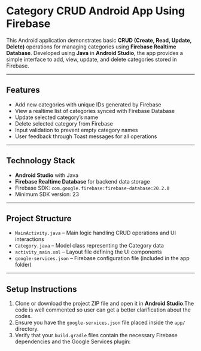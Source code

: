 # Category CRUD Android App Using Firebase

This Android application demonstrates basic **CRUD (Create, Read, Update, Delete)** operations for managing categories using **Firebase Realtime Database**. Developed using **Java** in **Android Studio**, the app provides a simple interface to add, view, update, and delete categories stored in Firebase.

---

## Features

- Add new categories with unique IDs generated by Firebase
- View a realtime list of categories synced with Firebase Database
- Update selected category’s name
- Delete selected category from Firebase
- Input validation to prevent empty category names
- User feedback through Toast messages for all operations

---

## Technology Stack

- **Android Studio** with Java
- **Firebase Realtime Database** for backend data storage
- Firebase SDK: `com.google.firebase:firebase-database:20.2.0`
- Minimum SDK version: 23

---

## Project Structure

- `MainActivity.java` – Main logic handling CRUD operations and UI interactions  
- `Category.java` – Model class representing the Category data  
- `activity_main.xml` – Layout file defining the UI components  
- `google-services.json` – Firebase configuration file (included in the app folder)

---

## Setup Instructions

1. Clone or download the project ZIP file and open it in **Android Studio**.The code is well commented so user can get a better clarification about the codes.  
2. Ensure you have the `google-services.json` file placed inside the `app/` directory.  
3. Verify that your `build.gradle` files contain the necessary Firebase dependencies and the Google Services plugin:

